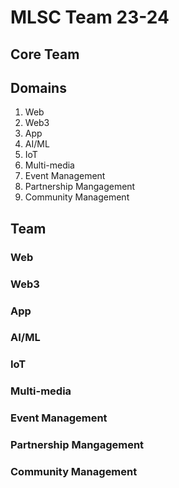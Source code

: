 # MLSC Team 23-24

## Core Team

## Domains
1. Web
2. Web3
3. App
4. AI/ML
5. IoT
6. Multi-media
7. Event Management
8. Partnership Mangagement
9. Community Management

## Team

### Web
### Web3
### App
### AI/ML
### IoT
### Multi-media
### Event Management
### Partnership Mangagement
### Community Management
